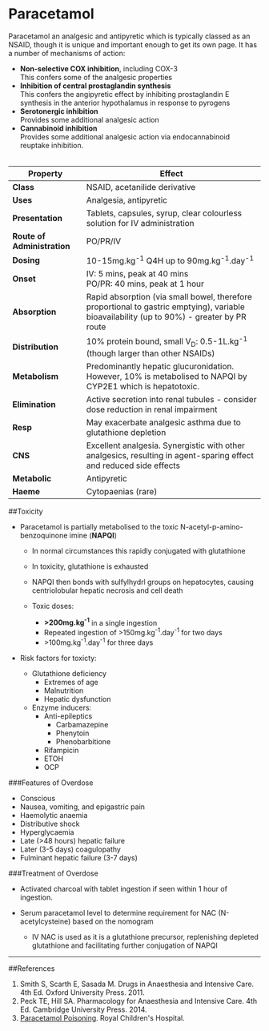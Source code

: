 # Paracetamol

Paracetamol an analgesic and antipyretic which is typically classed as an NSAID, though it is unique and important enough to get its own page. It has a number of mechanisms of action:
* **Non-selective COX inhibition**, including COX-3  
  This confers some of the analgesic properties
* **Inhibition of central prostaglandin synthesis**  
  This confers the angipyretic effect by inhibiting prostaglandin E synthesis in the anterior hypothalamus in response to pyrogens
* **Serotonergic inhibition**  
  Provides some additional analgesic action
* **Cannabinoid inhibition**  
  Provides some additional analgesic action via endocannabinoid reuptake inhibition.
<br><br>

|Property|Effect|
|--|--|
|**Class**|NSAID, acetanilide derivative
|**Uses**|Analgesia, antipyretic
|**Presentation**| Tablets, capsules, syrup, clear colourless solution for IV administration
|**Route of Administration**|PO/PR/IV
|**Dosing**|10-15mg.kg<sup>-1</sup> Q4H up to 90mg.kg<sup>-1</sup>.day<sup>-1</sup>
|**Onset**|IV: 5 mins, peak at 40 mins <br> PO/PR: 40 mins, peak at 1 hour
|**Absorption**|Rapid absorption (via small bowel, therefore proportional to gastric emptying), variable bioavailability (up to 90%) - greater by PR route
|**Distribution**|10% protein bound, small V<sub>D</sub>: 0.5-1L.kg<sup>-1</sup> (though larger than other NSAIDs)
|**Metabolism**|Predominantly hepatic glucuronidation. However, 10% is metabolised to NAPQI by CYP2E1 which is hepatotoxic.
|**Elimination**|Active secretion into renal tubules - consider dose reduction in renal impairment
|**Resp**|May exacerbate analgesic asthma due to glutathione depletion
|**CNS**|Excellent analgesia. Synergistic with other analgesics, resulting in agent-sparing effect and reduced side effects
|**Metabolic**|Antipyretic
|**Haeme**|Cytopaenias (rare)

##Toxicity
* Paracetamol is partially metabolised to the toxic N-acetyl-p-amino-benzoquinone imine (**NAPQI**)
  * In normal circumstances this rapidly conjugated with glutathione
  * In toxicity,  glutathione is exhausted
  * NAPQI then bonds with sulfylhydrl groups on hepatocytes, causing centriolobular hepatic necrosis and cell death
  
  
  * Toxic doses:
    * **>200mg.kg<sup>-1</sup>** in a single ingestion
    * Repeated ingestion of >150mg.kg<sup>-1</sup>.day<sup>-1</sup> for two days
    * \>100mg.kg<sup>-1</sup>.day<sup>-1</sup> for three days

* Risk factors for toxicty:
  * Glutathione deficiency
    * Extremes of age
    * Malnutrition
    * Hepatic dysfunction
  * Enzyme inducers:
    * Anti-epileptics
      * Carbamazepine
      * Phenytoin
      * Phenobarbitione
    * Rifampicin
    * ETOH
    * OCP

###Features of Overdose
* Conscious
* Nausea, vomiting, and epigastric pain
* Haemolytic anaemia
* Distributive shock
* Hyperglycaemia
* Late (>48 hours) hepatic failure
* Later (3-5 days) coagulopathy
* Fulminant hepatic failure (3-7 days)

###Treatment of Overdose
* Activated charcoal with tablet ingestion if seen within 1 hour of ingestion.


* Serum paracetamol level to determine requirement for NAC (N-acetylcysteine) based on the nomogram
  * IV NAC is used as it is a glutathione precursor, replenishing depleted glutathione and facilitating further conjugation of NAPQI

---
##References
1. Smith S, Scarth E, Sasada M. Drugs in Anaesthesia and Intensive Care. 4th Ed. Oxford University Press. 2011.
2. Peck TE, Hill SA. Pharmacology for Anaesthesia and Intensive Care. 4th Ed. Cambridge University Press. 2014.  
3. [Paracetamol Poisoning](http://www.rch.org.au/clinicalguide/guideline_index/Paracetamol_Poisoning/). Royal Children's Hospital.